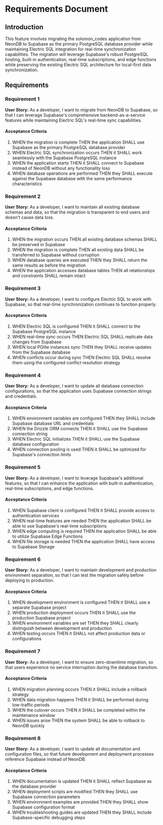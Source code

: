 # Requirements Document

## Introduction

This feature involves migrating the solomon_codes application from NeonDB to Supabase as the primary PostgreSQL database provider while maintaining Electric SQL integration for real-time synchronization capabilities. The migration will leverage Supabase's robust PostgreSQL hosting, built-in authentication, real-time subscriptions, and edge functions while preserving the existing Electric SQL architecture for local-first data synchronization.

## Requirements

### Requirement 1

**User Story:** As a developer, I want to migrate from NeonDB to Supabase, so that I can leverage Supabase's comprehensive backend-as-a-service features while maintaining Electric SQL's real-time sync capabilities.

#### Acceptance Criteria

1. WHEN the migration is complete THEN the application SHALL use Supabase as the primary PostgreSQL database provider
2. WHEN Electric SQL synchronization occurs THEN it SHALL work seamlessly with the Supabase PostgreSQL instance
3. WHEN the application starts THEN it SHALL connect to Supabase instead of NeonDB without any functionality loss
4. WHEN database operations are performed THEN they SHALL execute against the Supabase database with the same performance characteristics

### Requirement 2

**User Story:** As a developer, I want to maintain all existing database schemas and data, so that the migration is transparent to end users and doesn't cause data loss.

#### Acceptance Criteria

1. WHEN the migration occurs THEN all existing database schemas SHALL be preserved in Supabase
2. WHEN the migration is complete THEN all existing data SHALL be transferred to Supabase without corruption
3. WHEN database queries are executed THEN they SHALL return the same results as before the migration
4. WHEN the application accesses database tables THEN all relationships and constraints SHALL remain intact

### Requirement 3

**User Story:** As a developer, I want to configure Electric SQL to work with Supabase, so that real-time synchronization continues to function properly.

#### Acceptance Criteria

1. WHEN Electric SQL is configured THEN it SHALL connect to the Supabase PostgreSQL instance
2. WHEN real-time sync occurs THEN Electric SQL SHALL replicate data changes from Supabase
3. WHEN local PGlite instances sync THEN they SHALL receive updates from the Supabase database
4. WHEN conflicts occur during sync THEN Electric SQL SHALL resolve them using the configured conflict resolution strategy

### Requirement 4

**User Story:** As a developer, I want to update all database connection configurations, so that the application uses Supabase connection strings and credentials.

#### Acceptance Criteria

1. WHEN environment variables are configured THEN they SHALL include Supabase database URL and credentials
2. WHEN the Drizzle ORM connects THEN it SHALL use the Supabase connection string
3. WHEN Electric SQL initializes THEN it SHALL use the Supabase database configuration
4. WHEN connection pooling is used THEN it SHALL be optimized for Supabase's connection limits

### Requirement 5

**User Story:** As a developer, I want to leverage Supabase's additional features, so that I can enhance the application with built-in authentication, real-time subscriptions, and edge functions.

#### Acceptance Criteria

1. WHEN Supabase client is configured THEN it SHALL provide access to authentication services
2. WHEN real-time features are needed THEN the application SHALL be able to use Supabase's real-time subscriptions
3. WHEN edge computing is required THEN the application SHALL be able to utilize Supabase Edge Functions
4. WHEN file storage is needed THEN the application SHALL have access to Supabase Storage

### Requirement 6

**User Story:** As a developer, I want to maintain development and production environment separation, so that I can test the migration safely before deploying to production.

#### Acceptance Criteria

1. WHEN development environment is configured THEN it SHALL use a separate Supabase project
2. WHEN production deployment occurs THEN it SHALL use the production Supabase project
3. WHEN environment variables are set THEN they SHALL clearly distinguish between development and production
4. WHEN testing occurs THEN it SHALL not affect production data or configurations

### Requirement 7

**User Story:** As a developer, I want to ensure zero-downtime migration, so that users experience no service interruption during the database transition.

#### Acceptance Criteria

1. WHEN migration planning occurs THEN it SHALL include a rollback strategy
2. WHEN data migration happens THEN it SHALL be performed during low-traffic periods
3. WHEN the cutover occurs THEN it SHALL be completed within the maintenance window
4. WHEN issues arise THEN the system SHALL be able to rollback to NeonDB quickly

### Requirement 8

**User Story:** As a developer, I want to update all documentation and configuration files, so that future development and deployment processes reference Supabase instead of NeonDB.

#### Acceptance Criteria

1. WHEN documentation is updated THEN it SHALL reflect Supabase as the database provider
2. WHEN deployment scripts are modified THEN they SHALL use Supabase connection parameters
3. WHEN environment examples are provided THEN they SHALL show Supabase configuration format
4. WHEN troubleshooting guides are updated THEN they SHALL include Supabase-specific debugging steps